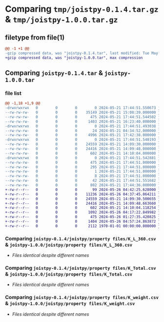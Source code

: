 # Comparing `tmp/joistpy-0.1.4.tar.gz` & `tmp/joistpy-1.0.0.tar.gz`

## filetype from file(1)

```diff
@@ -1 +1 @@
-gzip compressed data, was "joistpy-0.1.4.tar", last modified: Tue May 21 17:44:51 2024, max compression
+gzip compressed data, was "joistpy-1.0.0.tar", max compression
```

## Comparing `joistpy-0.1.4.tar` & `joistpy-1.0.0.tar`

### file list

```diff
@@ -1,18 +1,9 @@
-drwxrwxrwx   0        0        0        0 2024-05-21 17:44:51.550673 joistpy-0.1.4/
--rw-rw-rw-   0        0        0    35149 2024-05-21 15:08:39.000000 joistpy-0.1.4/LICENSE
--rw-rw-rw-   0        0        0      475 2024-05-21 17:44:51.544502 joistpy-0.1.4/PKG-INFO
--rw-rw-rw-   0        0        0     1403 2024-05-21 16:23:40.000000 joistpy-0.1.4/README.md
-drwxrwxrwx   0        0        0        0 2024-05-21 17:44:51.493038 joistpy-0.1.4/joistpy/
--rw-rw-rw-   0        0        0       24 2024-05-21 04:34:52.000000 joistpy-0.1.4/joistpy/__init__.py
--rw-rw-rw-   0        0        0     4996 2024-05-21 17:42:38.000000 joistpy-0.1.4/joistpy/joistpy.py
-drwxrwxrwx   0        0        0        0 2024-05-21 17:44:51.540193 joistpy-0.1.4/joistpy/property files/
--rw-rw-rw-   0        0        0    24559 2024-05-21 14:09:30.000000 joistpy-0.1.4/joistpy/property files/K_L_360.csv
--rw-rw-rw-   0        0        0    24416 2024-05-21 14:09:48.000000 joistpy-0.1.4/joistpy/property files/K_Total.csv
--rw-rw-rw-   0        0        0      602 2024-05-21 14:10:04.000000 joistpy-0.1.4/joistpy/property files/K_weight.csv
-drwxrwxrwx   0        0        0        0 2024-05-21 17:44:51.542881 joistpy-0.1.4/joistpy.egg-info/
--rw-rw-rw-   0        0        0      475 2024-05-21 17:44:51.000000 joistpy-0.1.4/joistpy.egg-info/PKG-INFO
--rw-rw-rw-   0        0        0      295 2024-05-21 17:44:51.000000 joistpy-0.1.4/joistpy.egg-info/SOURCES.txt
--rw-rw-rw-   0        0        0        1 2024-05-21 17:44:51.000000 joistpy-0.1.4/joistpy.egg-info/dependency_links.txt
--rw-rw-rw-   0        0        0        8 2024-05-21 17:44:51.000000 joistpy-0.1.4/joistpy.egg-info/top_level.txt
--rw-rw-rw-   0        0        0       42 2024-05-21 17:44:51.551682 joistpy-0.1.4/setup.cfg
--rw-rw-rw-   0        0        0      802 2024-05-21 17:44:36.000000 joistpy-0.1.4/setup.py
+-rw-r--r--   0        0        0       99 2024-05-26 04:42:25.628000 joistpy-1.0.0/joistpy/__init__.py
+-rw-r--r--   0        0        0    11236 2024-05-26 04:37:45.064211 joistpy-1.0.0/joistpy/joistpy.py
+-rw-r--r--   0        0        0    24559 2024-05-21 14:09:30.500655 joistpy-1.0.0/joistpy/property files/K_L_360.csv
+-rw-r--r--   0        0        0    24416 2024-05-21 14:09:48.663660 joistpy-1.0.0/joistpy/property files/K_Total.csv
+-rw-r--r--   0        0        0      602 2024-05-21 14:10:04.118254 joistpy-1.0.0/joistpy/property files/K_weight.csv
+-rw-r--r--   0        0        0     1092 2024-05-26 04:17:22.849982 joistpy-1.0.0/LICENSE
+-rw-r--r--   0        0        0      475 2024-05-26 01:27:35.420825 joistpy-1.0.0/pyproject.toml
+-rw-r--r--   0        0        0     1404 2024-05-26 04:57:24.863872 joistpy-1.0.0/README.md
+-rw-r--r--   0        0        0     2112 1970-01-01 00:00:00.000000 joistpy-1.0.0/PKG-INFO
```

### Comparing `joistpy-0.1.4/joistpy/property files/K_L_360.csv` & `joistpy-1.0.0/joistpy/property files/K_L_360.csv`

 * *Files identical despite different names*

### Comparing `joistpy-0.1.4/joistpy/property files/K_Total.csv` & `joistpy-1.0.0/joistpy/property files/K_Total.csv`

 * *Files identical despite different names*

### Comparing `joistpy-0.1.4/joistpy/property files/K_weight.csv` & `joistpy-1.0.0/joistpy/property files/K_weight.csv`

 * *Files identical despite different names*

